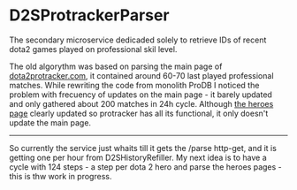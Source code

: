 # D2SProtrackerParser
The secondary microservice dedicaded solely to retrieve IDs of recent dota2 games played on professional skil level.

The old algorythm was based on parsing the main page of [dota2protracker.com](https://www.dota2protracker.com/), it contained around 60-70 last played professional matches. While rewriting the code from monolith ProDB I noticed the problem with frecuency of updates on the main page - it barely updated and only gathered about 200 matches in 24h cycle. Although [the heroes page](https://www.dota2protracker.com/hero/Rubick) clearly updated so protracker has all its functional, it only doesn't update the main page.
_______________________________________________________
So currently the service just whaits till it gets the /parse http-get, and it is getting one per hour from D2SHistoryRefiller. My next idea is to have a cycle with 124 steps - a step per dota 2 hero and parse the heroes pages - this is thw work in progress.
